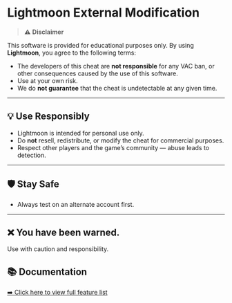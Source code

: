 # Lightmoon External Modification

> ⚠️ **Disclaimer**

This software is provided for educational purposes only. By using **Lightmoon**, you agree to the following terms:

- The developers of this cheat are **not responsible** for any VAC ban, or other consequences caused by the use of this software.
- Use at your own risk.
- We do **not guarantee** that the cheat is undetectable at any given time.

---

## 💡 Use Responsibly

- Lightmoon is intended for personal use only.
- Do **not** resell, redistribute, or modify the cheat for commercial purposes.
- Respect other players and the game’s community — abuse leads to detection.

---

## 🛡️ Stay Safe

- Always test on an alternate account first.

---

## ❌ You have been warned.

Use with caution and responsibility.

## 📚 Documentation

[➡️ Click here to view full feature list](./Features.md)

